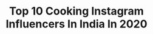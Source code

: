 ---
title: Top 10 Cooking Instagram Influencers In India In 2020
description: >-
  Find top cooking Instagram influencers in India in 2020. Most popular hashtags: #throwback #lockdown #chickencurry #f52grams.
platform: Instagram
profiles:
  - username: "tamarawebb_"
    fullname: >-
      TAMARA WEBB 💫
    location: "India"
    followers: 48725
    engagement: 753
    commentsToLikes: 0.036356
    id: ck8tavj66t8pm0j7872g8sxdw
    verified: false
    hashtags: "#healthycarrotcake, #healthybrownie, #lifestyle, #love"
  - username: "shafeek_muhammed_zz"
    fullname: >-
      shafeek muhammed
    location: "India"
    followers: 4391
    engagement: 2616
    commentsToLikes: 0.069233
    id: ck6ucibkrfrsq0j71owvrq9ny
    verified: false
    hashtags: ""
  - username: "mrsshiftless"
    fullname: >-
      Misses Shiftless
    location: "India"
    followers: 23646
    engagement: 1373
    commentsToLikes: 0.029566
    id: ck0uc55xtg20x0i197vyalylb
    verified: false
    hashtags: "#mt03, #kuttanad, #mt15, #entealappuzha"
  - username: "tithiduttasd"
    fullname: >-
      Tithi Dutta
    location: "India"
    followers: 35666
    engagement: 439
    commentsToLikes: 0.054084
    id: ck8t9ueuope4x0j78kl4nrem5
    verified: false
    hashtags: "#cooking, #review, #yoga, #birthdaygirl"
  - username: "triparnabhaumik"
    fullname: >-
      Triparna Bhaumik
    location: "India"
    followers: 17319
    engagement: 666
    commentsToLikes: 0.039884
    id: ck6u8a611qcjm0j71azsbrmwi
    verified: false
    hashtags: "#stories, #kolkataphotoshoot, #darjeelingdiaries, #winterfashion"
  - username: "_shireen_tabassum_"
    fullname: >-
      || TABU👑🧿 ||
    location: "India"
    followers: 7818
    engagement: 602
    commentsToLikes: 0.035452
    id: ck6u8a9coqd3r0j71qyvh1v5c
    verified: false
    hashtags: "#throwbacktosasarwatipuja2k19, #happyme, #shootmodeon, #noboborshowithoutsareeisimpossible"
  - username: "pratscorner"
    fullname: >-
      Prat's Corner
    location: "India"
    followers: 7352
    engagement: 1076
    commentsToLikes: 0.218252
    id: ck8t9fa50nvgu0j78myguu2n9
    verified: false
    hashtags: "#mangoes, #chocolatecake, #keralabeefcurry, #onionsalna"
  - username: "foodzoned18"
    fullname: >-
      JAYEETA & SOUMYADEEP ❤
    location: "India"
    followers: 7344
    engagement: 1455
    commentsToLikes: 0.123070
    id: ck9wftndyqhsd0j78pnpcsnvv
    verified: false
    hashtags: "#nasigoreng, #instamomzlve, #keyinstagrow, #indiancooking"
  - username: "wompindiacooks"
    fullname: >-
      Bhoomika Vinay
    location: "India"
    followers: 3649
    engagement: 1569
    commentsToLikes: 0.168327
    id: ck5q2c6rhfafw0i11awieg6hu
    verified: false
    hashtags: "#dessertlove, #tharlefoodadda, #palakparatha, #keephydrated"
  - username: "thewhiskaddict"
    fullname: >-
      Aayushi Patel | Bon Appetit
    location: "India"
    followers: 2056
    engagement: 1733
    commentsToLikes: 0.369132
    id: ckaoxv22oevqn0i78g0l1uo7b
    verified: false
    hashtags: "#moodygrams, #hautecuisines, #dessert, #yummyfood"
---